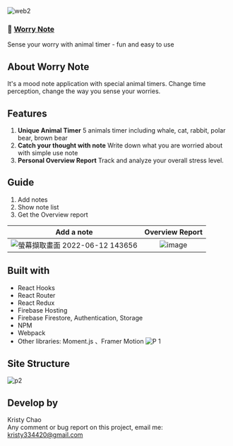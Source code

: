 ![web2](https://user-images.githubusercontent.com/95632624/174442702-f2f0ca85-5386-4cb7-8c26-60a807f26b26.jpg)
### 🚀 [Worry Note](https://worries-go-away.web.app/)
Sense your worry with animal timer - fun and easy to use  



## About Worry Note
It's a mood note application with special animal timers.
Change time perception, change the way you sense your worries.

## Features
1. **Unique Animal Timer** 5 animals timer including whale, cat, rabbit, polar bear, brown bear  
2. **Catch your thought with note** Write down what you are worried about with simple use note  
3. **Personal Overview Report** Track and analyze your overall stress level.  



## Guide
1. Add notes
2. Show note list
3. Get the Overview report

Add a note             |  Overview Report
:-------------------------:|:-------------------------:
![螢幕擷取畫面 2022-06-12 143656](https://user-images.githubusercontent.com/95632624/173220687-28fd7a23-bdc0-4b5a-83ce-5c7099f3debf.jpg) | ![image](https://user-images.githubusercontent.com/95632624/174442468-83258982-3de2-4089-bffd-aec6cfa16f48.png)



## Built with
* React Hooks
* React Router
* React Redux
* Firebase Hosting
* Firebase Firestore, Authentication, Storage
* NPM
* Webpack
* Other libraries: Moment.js 、Framer Motion
![P 1](https://user-images.githubusercontent.com/95632624/174441433-4129a150-65ad-4f6f-891e-3b6910c49cc0.png)


## Site Structure

![p2](https://user-images.githubusercontent.com/95632624/174439985-891e990f-a363-4844-9468-2cbdc2d54f66.png)


## Develop by
Kristy Chao  
Any comment or bug report on this project, email me: kristy334420@gmail.com

